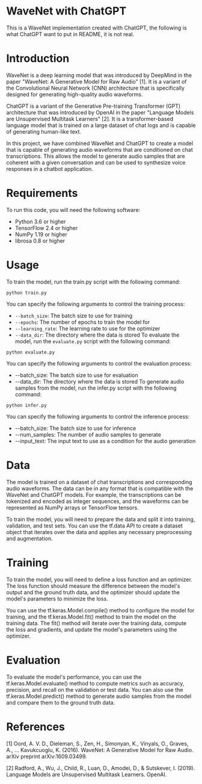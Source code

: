 # WaveNet with ChatGPT
 This is a WaveNet implementation created with ChatGPT, the following is what ChatGPT want to put in README, it is not real.

# Introduction
WaveNet is a deep learning model that was introduced by DeepMind in the paper "WaveNet: A Generative Model for Raw Audio" [1]. It is a variant of the Convolutional Neural Network (CNN) architecture that is specifically designed for generating high-quality audio waveforms.

ChatGPT is a variant of the Generative Pre-training Transformer (GPT) architecture that was introduced by OpenAI in the paper "Language Models are Unsupervised Multitask Learners" [2]. It is a transformer-based language model that is trained on a large dataset of chat logs and is capable of generating human-like text.

In this project, we have combined WaveNet and ChatGPT to create a model that is capable of generating audio waveforms that are conditioned on chat transcriptions. This allows the model to generate audio samples that are coherent with a given conversation and can be used to synthesize voice responses in a chatbot application.

# Requirements
To run this code, you will need the following software:

- Python 3.6 or higher
- TensorFlow 2.4 or higher
- NumPy 1.19 or higher
- librosa 0.8 or higher

# Usage
To train the model, run the train.py script with the following command:

```
python train.py
```

You can specify the following arguments to control the training process:

- `--batch_size`: The batch size to use for training
- `--epochs`: The number of epochs to train the model for
- `--learning_rate`: The learning rate to use for the optimizer
- `--data_dir`: The directory where the data is stored
To evaluate the model, run the `evaluate.py` script with the following command:

```
python evaluate.py
```

You can specify the following arguments to control the evaluation process:

- --batch_size: The batch size to use for evaluation
- --data_dir: The directory where the data is stored
To generate audio samples from the model, run the infer.py script with the following command:

```
python infer.py
```

You can specify the following arguments to control the inference process:

- --batch_size: The batch size to use for inference
- --num_samples: The number of audio samples to generate
- --input_text: The input text to use as a condition for the audio generation


# Data
The model is trained on a dataset of chat transcriptions and corresponding audio waveforms. The data can be in any format that is compatible with the WaveNet and ChatGPT models. For example, the transcriptions can be tokenized and encoded as integer sequences, and the waveforms can be represented as NumPy arrays or TensorFlow tensors.

To train the model, you will need to prepare the data and split it into training, validation, and test sets. You can use the tf.data API to create a dataset object that iterates over the data and applies any necessary preprocessing and augmentation.

# Training
To train the model, you will need to define a loss function and an optimizer. The loss function should measure the difference between the model's output and the ground truth data, and the optimizer should update the model's parameters to minimize the loss.

You can use the tf.keras.Model.compile() method to configure the model for training, and the tf.keras.Model.fit() method to train the model on the training data. The fit() method will iterate over the training data, compute the loss and gradients, and update the model's parameters using the optimizer.

# Evaluation
To evaluate the model's performance, you can use the tf.keras.Model.evaluate() method to compute metrics such as accuracy, precision, and recall on the validation or test data. You can also use the tf.keras.Model.predict() method to generate audio samples from the model and compare them to the ground truth data.

# References
[1] Oord, A. V. D., Dieleman, S., Zen, H., Simonyan, K., Vinyals, O., Graves, A., ... Kavukcuoglu, K. (2016). WaveNet: A Generative Model for Raw Audio. arXiv preprint arXiv:1609.03499.

[2] Radford, A., Wu, J., Child, R., Luan, D., Amodei, D., & Sutskever, I. (2019). Language Models are Unsupervised Multitask Learners. OpenAI.